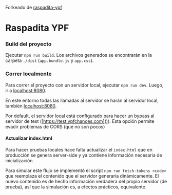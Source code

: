 Forkeado de [raspadita-ypf](https://github.com/JuanmaLambre/raspadita-ypf)

# Raspadita YPF

### Build del proyecto

Ejecutar `npm run build`. Los archivos generados se encontrarán en la carpeta `./dist` (`app.bundle.js` y `app.css`).

### Correr localmente

Para correr el proyecto con un servidor local, ejecutar `npm run dev`. Luego, ir a [localhost:8080]().

En este entorno todas las llamadas al servidor se harán al servidor local, también [localhost:8080]().

Por default, el servidor local está configurado para hacer un bypass al servidor de test ([https://test.ypfchances.com]()). Esta opción permite evadir problemas de CORS (que no son pocos)

#### Actualizar index.html

Para hacer pruebas locales hace falta actualizar el `index.html` que en producción se genera server-side y ya contiene información necesaria de inicialización.

Para simular este flujo se implementó el script `npm run fetch-tokens <code>` que reemplaza el contenido que el servidor generaría dinámicamente. El nuevo contenido es de hecho información verdadera del propio servidor (de prueba), así que la simulación es, a efectos prácticos, equivalente.
